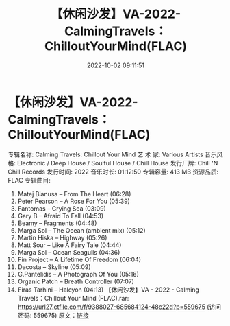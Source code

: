 ﻿---
title: 【休闲沙发】VA-2022-CalmingTravels：ChilloutYourMind(FLAC)
date: 2022-10-02 09:11:51
categories: 古典音乐、新世纪、纯音雅乐
tags: 纯音雅乐
---
# 【休闲沙发】VA-2022-CalmingTravels：ChilloutYourMind(FLAC)

专辑名称: Calming Travels: Chillout Your Mind
艺 术 家: Various Artists
音乐风格: Electronic / Deep House / Soulful House / Chill
House
发行厂牌: Chill 'N Chill Records
发行时间: 2022
音乐时长: 01:12:50
专辑容量: 413 MB
资源品质: FLAC
专辑曲目:
01. Matej Blanusa – From The Heart (06:28)
02. Peter Pearson – A Rose For You (05:39)
03. Fantomas – Crying Sea (03:09)
04. Gary B – Afraid To Fall (04:53)
05. Beamy – Fragments (04:48)
06. Marga Sol – The Ocean (ambient mix) (05:12)
07. Martin Hiska – Highway (05:26)
08. Matt Sour – Like A Fairy Tale (04:44)
09. Marga Sol – Ocean Seagulls (04:36)
10. Fin Project – A Lifetime Of Freedom (06:04)
11. Dacosta – Skyline (05:09)
12. G.Pantelidis – A Photograph Of You (05:16)
13. Organic Patch – Breath Controller (07:07)
14. Firas Tarhini – Halcyon (04:13)
【休闲沙发】VA - 2022 - Calming
Travels：Chillout Your Mind (FLAC).rar: https://url27.ctfile.com/f/9388027-685684124-48c22d?p=559675
(访问密码: 559675)
原文：[链接](https://blog.sina.com.cn/s/blog_1647c7e7601030zps.html)